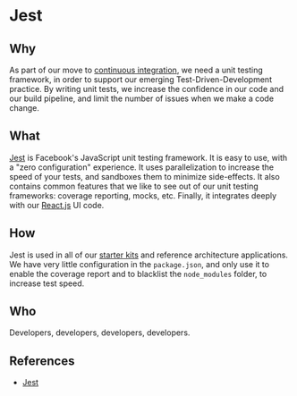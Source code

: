 # Jest

## Why

As part of our move to [continuous integration](../delivery/continuous-integration.md), we need a unit testing framework, in order to support our emerging Test-Driven-Development practice. By writing unit tests, we increase the confidence in our code and our build pipeline, and limit the number of issues when we make a code change.

## What

[Jest](https://facebook.github.io/jest/) is Facebook's JavaScript unit testing framework. It is easy to use, with a "zero configuration" experience. It uses parallelization to increase the speed of your tests, and sandboxes them to minimize side-effects. It also contains common features that we like to see out of our unit testing frameworks: coverage reporting, mocks, etc. Finally, it integrates deeply with our [React.js](react.md) UI code.

## How

Jest is used in all of our [starter kits](starter-kits.md) and reference architecture applications. We have very little configuration in the `package.json`, and only use it to enable the coverage report and to blacklist the `node_modules` folder, to increase test speed.

## Who

Developers, developers, developers, developers.

## References

- [Jest](https://facebook.github.io/jest/)